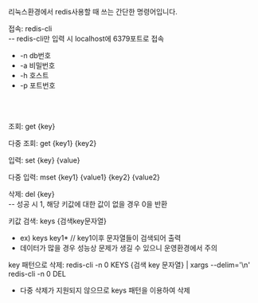 리눅스환경에서 redis사용할 때 쓰는 간단한 명령어입니다.

접속: redis-cli <br/>
 --  redis-cli만 입력 시 localhost에 6379포트로 접속
- -n db번호
- -a 비밀번호
- -h 호스트
- -p 포트번호

<br/><br/>

조회: get {key} <br/>


다중 조회: get {key1} {key2} <br/>


입력: set {key} {value} <br/>


다중 입력: mset {key1} {value1} {key2} {value2} <br/>


삭제: del {key} <br/>
-- 성공 시 1, 해당 키값에 대한 값이 없을 경우 0을 반환 <br/>


키값 검색: keys {검색key문자열}
- ex) keys key1*   // key1이후 문자열들이 검색되어 출력
- 데이터가 많을 경우 성능상 문제가 생길 수 있으니 운영환경에서 주의


key 패턴으로 삭제: redis-cli -n 0 KEYS {검색 key 문자열} | xargs --delim='\n' redis-cli -n 0 DEL
- 다중 삭제가 지원되지 않으므로 keys 패턴을 이용하여 삭제
